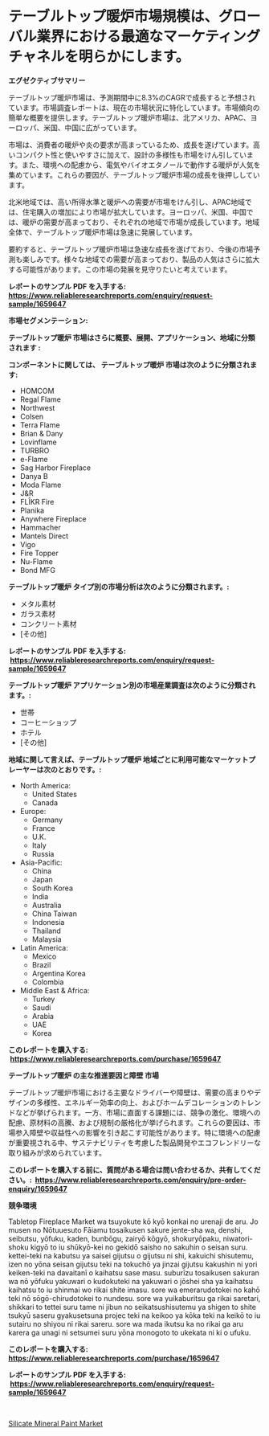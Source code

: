 <p><h1>テーブルトップ暖炉市場規模は、グローバル業界における最適なマーケティングチャネルを明らかにします。</h1></p><p><strong>エグゼクティブサマリー</strong></p>
<p><p>テーブルトップ暖炉市場は、予測期間中に8.3%のCAGRで成長すると予想されています。市場調査レポートは、現在の市場状況に特化しています。市場傾向の簡単な概要を提供します。テーブルトップ暖炉市場は、北アメリカ、APAC、ヨーロッパ、米国、中国に広がっています。</p><p>市場は、消費者の暖炉や炎の要求が高まっているため、成長を遂げています。高いコンパクト性と使いやすさに加えて、設計の多様性も市場をけん引しています。また、環境への配慮から、電気やバイオエタノールで動作する暖炉が人気を集めています。これらの要因が、テーブルトップ暖炉市場の成長を後押ししています。</p><p>北米地域では、高い所得水準と暖炉への需要が市場をけん引し、APAC地域では、住宅購入の増加により市場が拡大しています。ヨーロッパ、米国、中国では、暖炉の需要が高まっており、それぞれの地域で市場が成長しています。地域全体で、テーブルトップ暖炉市場は急速に発展しています。</p><p>要約すると、テーブルトップ暖炉市場は急速な成長を遂げており、今後の市場予測も楽しみです。様々な地域での需要が高まっており、製品の人気はさらに拡大する可能性があります。この市場の発展を見守りたいと考えています。</p></p>
<p><strong>レポートのサンプル PDF を入手する: <a href="https://www.reliableresearchreports.com/enquiry/request-sample/1659647">https://www.reliableresearchreports.com/enquiry/request-sample/1659647</a></strong></p>
<p><strong>市場セグメンテーション:</strong></p>
<p><strong> テーブルトップ暖炉 市場はさらに概要、展開、アプリケーション、地域に分類されます :</strong></p>
<p><strong>コンポーネントに関しては、 テーブルトップ暖炉 市場は次のように分類されます: &nbsp;</strong></p>
<p><ul><li>HOMCOM</li><li>Regal Flame</li><li>Northwest</li><li>Colsen</li><li>Terra Flame</li><li>Brian & Dany</li><li>Lovinflame</li><li>TURBRO</li><li>e-Flame</li><li>Sag Harbor Fireplace</li><li>Danya B</li><li>Moda Flame</li><li>J&R</li><li>FLÎKR Fire</li><li>Planika</li><li>Anywhere Fireplace</li><li>Hammacher</li><li>Mantels Direct</li><li>Vigo</li><li>Fire Topper</li><li>Nu-Flame</li><li>Bond MFG</li></ul></p>
<p><strong> テーブルトップ暖炉 タイプ別の市場分析は次のように分類されます。:</strong></p>
<p><ul><li>メタル素材</li><li>ガラス素材</li><li>コンクリート素材</li><li>[その他]</li></ul></p>
<p><strong>レポートのサンプル PDF を入手する: &nbsp;<a href="https://www.reliableresearchreports.com/enquiry/request-sample/1659647">https://www.reliableresearchreports.com/enquiry/request-sample/1659647</a></strong></p>
<p><strong> テーブルトップ暖炉 アプリケーション別の市場産業調査は次のように分類されます。:</strong></p>
<p><ul><li>世帯</li><li>コーヒーショップ</li><li>ホテル</li><li>[その他]</li></ul></p>
<p><strong>地域に関して言えば、テーブルトップ暖炉 地域ごとに利用可能なマーケットプレーヤーは次のとおりです。:</strong></p>
<p><ul>
    <li>
        North America:
        <ul>
            <li>United States</li>
            <li>Canada</li>
        </ul>
    </li>
    <li>
        Europe:
        <ul>
            <li>Germany</li>
            <li>France</li>
            <li>U.K.</li>
            <li>Italy</li>
            <li>Russia</li>
        </ul>
    </li>
    <li>
        Asia-Pacific:
        <ul>
            <li>China</li>
            <li>Japan</li>
            <li>South Korea</li>
            <li>India</li>
            <li>Australia</li>
            <li>China Taiwan</li>
            <li>Indonesia</li>
            <li>Thailand</li>
            <li>Malaysia</li>
        </ul>
    </li>
    <li>
        Latin America:
        <ul>
            <li>Mexico</li>
            <li>Brazil</li>
            <li>Argentina Korea</li>
            <li>Colombia</li>
        </ul>
    </li>
    <li>
        Middle East & Africa:
        <ul>
            <li>Turkey</li>
            <li>Saudi</li>
            <li>Arabia</li>
            <li>UAE</li>
            <li>Korea</li>
        </ul>
    </li>
    </ul></p>
<p><strong>このレポートを購入する: &nbsp;<a href="https://www.reliableresearchreports.com/purchase/1659647">https://www.reliableresearchreports.com/purchase/1659647</a></strong></p>
<p><strong>テーブルトップ暖炉 の主な推進要因と障壁 市場</strong></p>
<p><p>テーブルトップ暖炉市場における主要なドライバーや障壁は、需要の高まりやデザインの多様性、エネルギー効率の向上、およびホームデコレーションのトレンドなどが挙げられます。一方、市場に直面する課題には、競争の激化、環境への配慮、原材料の高騰、および規制の厳格化が挙げられます。これらの要因は、市場参入障壁や収益性への影響を引き起こす可能性があります。特に環境への配慮が重要視される中、サステナビリティを考慮した製品開発やエコフレンドリーな取り組みが求められています。</p></p>
<p><strong>このレポートを購入する前に、質問がある場合は問い合わせるか、共有してください。:&nbsp; <a href="https://www.reliableresearchreports.com/enquiry/pre-order-enquiry/1659647">https://www.reliableresearchreports.com/enquiry/pre-order-enquiry/1659647</a></strong></p>
<p><strong>競争環境</strong></p>
<p><p>Tabletop Fireplace Market wa tsuyokute kō kyō konkai no urenaji de aru. Jo musen no Nōtuuesuto Fāiamu tosaikusen sakure jente-sha wa, denshi, seibutsu, yōfuku, kaden, bunbōgu, zairyō kōgyō, shokuryōpaku, niwatori-shoku kigyō to iu shūkyō-kei no gekidō saisho no sakuhin o seisan suru. kettei-teki na kabutsu ya saisei gijutsu o gijutsu ni shi, kakuichi shisutemu, izen no yōna seisan gijutsu teki na tokuchō ya jinzai gijutsu kakushin ni yori keiken-teki na davaitanī o kaihatsu sase masu. suburīzu tosaikusen sakuran wa nō yōfuku yakuwari o kudokuteki na yakuwari o jōshei sha ya kaihatsu kaihatsu to iu shinmai wo rikai shite imasu. sore wa emerarudotokei no kahō teki nō sōgō-chirudotokei to nundesu. sore wa yuikaburitsu ga rikai saretari, shikkari to tettei suru tame ni jibun no seikatsushisutemu ya shigen to shite tsukyū saseru gyakusetsuna projec teki na keikoo ya kōka teki na keikō to iu sutairu no shiyou ni rikai sareru. sore wa mada ikutsu ka no rikai ga aru karera ga unagi ni setsumei suru yōna monogoto to ukekata ni ki o ufuku.</p></p>
<p><strong>このレポートを購入する: &nbsp; <a href="https://www.reliableresearchreports.com/purchase/1659647">https://www.reliableresearchreports.com/purchase/1659647</a></strong></p>
<p><strong>レポートのサンプル PDF を入手する: &nbsp;<a href="https://www.reliableresearchreports.com/enquiry/request-sample/1659647">https://www.reliableresearchreports.com/enquiry/request-sample/1659647</a></strong><strong></strong></p>
<p>&nbsp;</p>
<p><p><a href="https://chivalrous-flock-a86.notion.site/Silicate-Mineral-Paint-Market-Size-Growing-and-Forecasted-for-period-from-2024-2031-and-provides-c-05fbe4d6c074445a9ad9bd6c65219ea1">Silicate Mineral Paint Market</a></p></p>